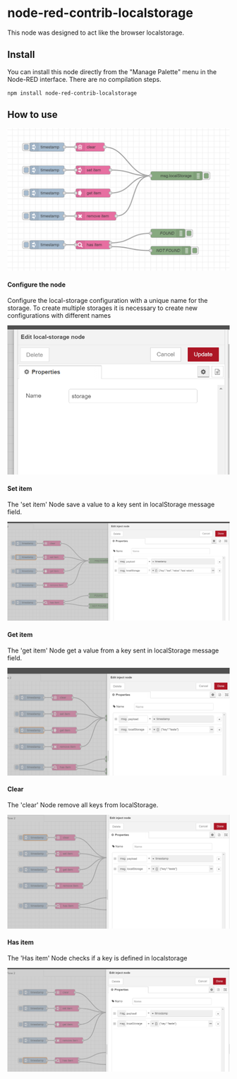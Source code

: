 # node-red-contrib-localstorage

This node was designed to act like the browser localstorage.

Install
-----------
You can install this node directly from the "Manage Palette" menu in the Node-RED interface. There are no compilation steps.

```
npm install node-red-contrib-localstorage
```

How to use
-----------
![Example Flow](/example/flow_example.png)

#### Configure the node
Configure the local-storage configuration with a unique name for the storage. To create multiple storages it is necessary to create new configurations with different names

![Example Configure](/example/config_example.png)

#### Set item

The 'set item' Node save a value to a key sent in localStorage message field.

![Example Configure](/example/setItem_example.png)

#### Get item

The 'get item' Node get a value from a key sent in localStorage message field.

![Example Configure](/example/getItem_example.png)

#### Clear

The 'clear' Node remove all keys from localStorage.

![Example Configure](/example/clear_example.png)

#### Has item

The 'Has item' Node checks if a key is defined in localstorage

![Example Configure](/example/hasItem_example.png)
